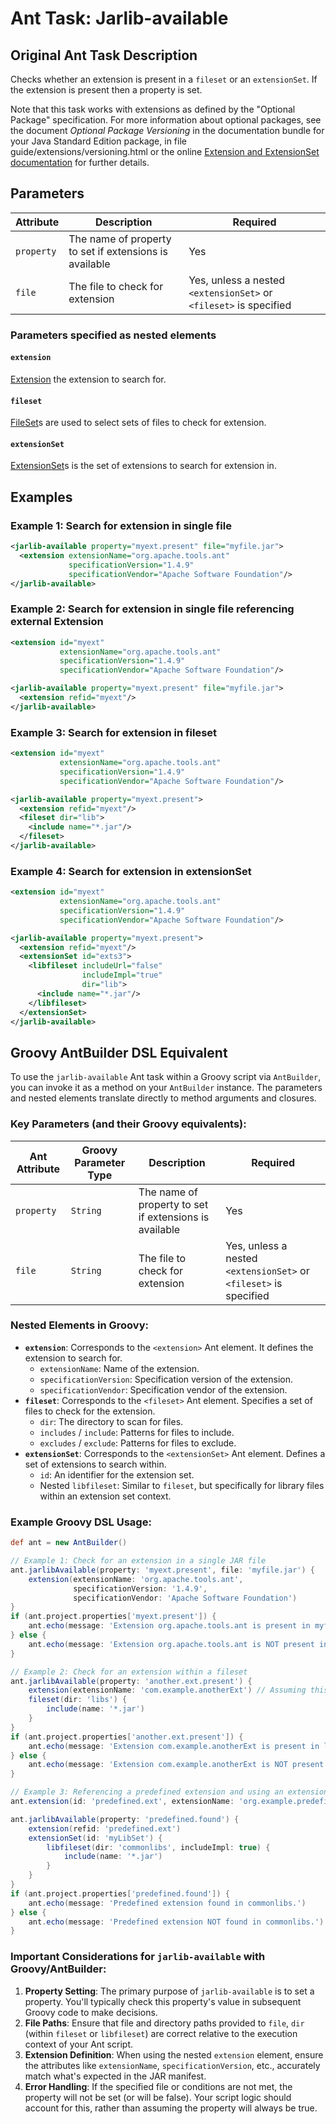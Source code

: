 # Ant Task: Jarlib-available

## Original Ant Task Description

Checks whether an extension is present in a `fileset` or an `extensionSet`. If the extension is present then a property is set.

Note that this task works with extensions as defined by the "Optional Package" specification. For more information about optional packages, see the document _Optional Package Versioning_ in the documentation bundle for your Java Standard Edition package, in file guide/extensions/versioning.html or the online [Extension and ExtensionSet documentation](https://ant.apache.org/manual/Types/extension.html) for further details.

## Parameters

| Attribute | Description | Required |
| --- | --- | --- |
| `property` | The name of property to set if extensions is available | Yes |
| `file` | The file to check for extension | Yes, unless a nested `<extensionSet>` or `<fileset>` is specified |

### Parameters specified as nested elements

#### `extension`

[Extension](https://ant.apache.org/manual/Types/extension.html) the extension to search for.

#### `fileset`

[FileSet](https://ant.apache.org/manual/Types/fileset.html)s are used to select sets of files to check for extension.

#### `extensionSet`

[ExtensionSet](https://ant.apache.org/manual/Types/extensionset.html)s is the set of extensions to search for extension in.

## Examples

### Example 1: Search for extension in single file

```xml
<jarlib-available property="myext.present" file="myfile.jar">
  <extension extensionName="org.apache.tools.ant"
             specificationVersion="1.4.9"
             specificationVendor="Apache Software Foundation"/>
</jarlib-available>
```

### Example 2: Search for extension in single file referencing external Extension

```xml
<extension id="myext"
           extensionName="org.apache.tools.ant"
           specificationVersion="1.4.9"
           specificationVendor="Apache Software Foundation"/>

<jarlib-available property="myext.present" file="myfile.jar">
  <extension refid="myext"/>
</jarlib-available>
```

### Example 3: Search for extension in fileset

```xml
<extension id="myext"
           extensionName="org.apache.tools.ant"
           specificationVersion="1.4.9"
           specificationVendor="Apache Software Foundation"/>

<jarlib-available property="myext.present">
  <extension refid="myext"/>
  <fileset dir="lib">
    <include name="*.jar"/>
  </fileset>
</jarlib-available>
```

### Example 4: Search for extension in extensionSet

```xml
<extension id="myext"
           extensionName="org.apache.tools.ant"
           specificationVersion="1.4.9"
           specificationVendor="Apache Software Foundation"/>

<jarlib-available property="myext.present">
  <extension refid="myext"/>
  <extensionSet id="exts3">
    <libfileset includeUrl="false"
                includeImpl="true"
                dir="lib">
      <include name="*.jar"/>
    </libfileset>
  </extensionSet>
</jarlib-available>
```

## Groovy AntBuilder DSL Equivalent

To use the `jarlib-available` Ant task within a Groovy script via `AntBuilder`, you can invoke it as a method on your `AntBuilder` instance. The parameters and nested elements translate directly to method arguments and closures.

### Key Parameters (and their Groovy equivalents):

| Ant Attribute | Groovy Parameter Type | Description                                                                                                | Required |
|---------------|-----------------------|------------------------------------------------------------------------------------------------------------|----------|
| `property`    | `String`              | The name of property to set if extensions is available                                                     | Yes      |
| `file`        | `String`              | The file to check for extension                                                                            | Yes, unless a nested `<extensionSet>` or `<fileset>` is specified |

### Nested Elements in Groovy:

*   **`extension`**: Corresponds to the `<extension>` Ant element. It defines the extension to search for.
    *   `extensionName`: Name of the extension.
    *   `specificationVersion`: Specification version of the extension.
    *   `specificationVendor`: Specification vendor of the extension.
*   **`fileset`**: Corresponds to the `<fileset>` Ant element. Specifies a set of files to check for the extension.
    *   `dir`: The directory to scan for files.
    *   `includes` / `include`: Patterns for files to include.
    *   `excludes` / `exclude`: Patterns for files to exclude.
*   **`extensionSet`**: Corresponds to the `<extensionSet>` Ant element. Defines a set of extensions to search within.
    *   `id`: An identifier for the extension set.
    *   Nested `libfileset`: Similar to `fileset`, but specifically for library files within an extension set context.

### Example Groovy DSL Usage:

```groovy
def ant = new AntBuilder()

// Example 1: Check for an extension in a single JAR file
ant.jarlibAvailable(property: 'myext.present', file: 'myfile.jar') {
    extension(extensionName: 'org.apache.tools.ant',
              specificationVersion: '1.4.9',
              specificationVendor: 'Apache Software Foundation')
}
if (ant.project.properties['myext.present']) {
    ant.echo(message: 'Extension org.apache.tools.ant is present in myfile.jar')
} else {
    ant.echo(message: 'Extension org.apache.tools.ant is NOT present in myfile.jar')
}

// Example 2: Check for an extension within a fileset
ant.jarlibAvailable(property: 'another.ext.present') {
    extension(extensionName: 'com.example.anotherExt') // Assuming this extension exists
    fileset(dir: 'libs') {
        include(name: '*.jar')
    }
}
if (ant.project.properties['another.ext.present']) {
    ant.echo(message: 'Extension com.example.anotherExt is present in libs directory.')
} else {
    ant.echo(message: 'Extension com.example.anotherExt is NOT present in libs directory.')
}

// Example 3: Referencing a predefined extension and using an extensionSet
ant.extension(id: 'predefined.ext', extensionName: 'org.example.predefined')

ant.jarlibAvailable(property: 'predefined.found') {
    extension(refid: 'predefined.ext')
    extensionSet(id: 'myLibSet') {
        libfileset(dir: 'commonlibs', includeImpl: true) {
            include(name: '*.jar')
        }
    }
}
if (ant.project.properties['predefined.found']) {
    ant.echo(message: 'Predefined extension found in commonlibs.')
} else {
    ant.echo(message: 'Predefined extension NOT found in commonlibs.')
}
```

### Important Considerations for `jarlib-available` with Groovy/AntBuilder:

1.  **Property Setting**: The primary purpose of `jarlib-available` is to set a property. You'll typically check this property's value in subsequent Groovy code to make decisions.
2.  **File Paths**: Ensure that file and directory paths provided to `file`, `dir` (within `fileset` or `libfileset`) are correct relative to the execution context of your Ant script.
3.  **Extension Definition**: When using the nested `extension` element, ensure the attributes like `extensionName`, `specificationVersion`, etc., accurately match what's expected in the JAR manifest.
4.  **Error Handling**: If the specified file or conditions are not met, the property will not be set (or will be false). Your script logic should account for this, rather than assuming the property will always be true.


